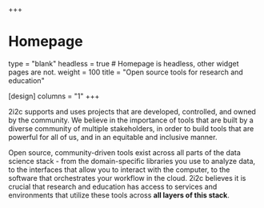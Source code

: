 +++
# Homepage
type = "blank"
headless = true  # Homepage is headless, other widget pages are not.
weight = 100
title = "Open source tools for research and education"

[design]
  columns = "1"
+++

2i2c supports and uses projects that are developed, controlled, and owned by the community. We believe in the importance of tools that are built by a diverse community of multiple stakeholders, in order to build tools that are powerful for all of us, and in an equitable and inclusive manner.

Open source, community-driven tools exist across all parts of the data science stack - from the domain-specific libraries you use to analyze data, to the interfaces that allow you to interact with the computer, to the software that orchestrates your workflow in the cloud. 2i2c believes it is crucial that research and education has access to services and environments that utilize these tools across **all layers of this stack**.
